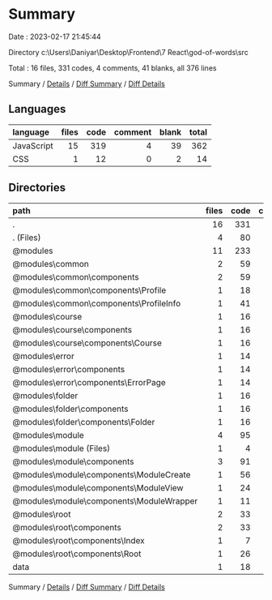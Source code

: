 # Summary

Date : 2023-02-17 21:45:44

Directory c:\\Users\\Daniyar\\Desktop\\Frontend\\7 React\\god-of-words\\src

Total : 16 files,  331 codes, 4 comments, 41 blanks, all 376 lines

Summary / [Details](details.md) / [Diff Summary](diff.md) / [Diff Details](diff-details.md)

## Languages
| language | files | code | comment | blank | total |
| :--- | ---: | ---: | ---: | ---: | ---: |
| JavaScript | 15 | 319 | 4 | 39 | 362 |
| CSS | 1 | 12 | 0 | 2 | 14 |

## Directories
| path | files | code | comment | blank | total |
| :--- | ---: | ---: | ---: | ---: | ---: |
| . | 16 | 331 | 4 | 41 | 376 |
| . (Files) | 4 | 80 | 4 | 13 | 97 |
| @modules | 11 | 233 | 0 | 27 | 260 |
| @modules\\common | 2 | 59 | 0 | 6 | 65 |
| @modules\\common\\components | 2 | 59 | 0 | 6 | 65 |
| @modules\\common\\components\\Profile | 1 | 18 | 0 | 3 | 21 |
| @modules\\common\\components\\ProfileInfo | 1 | 41 | 0 | 3 | 44 |
| @modules\\course | 1 | 16 | 0 | 4 | 20 |
| @modules\\course\\components | 1 | 16 | 0 | 4 | 20 |
| @modules\\course\\components\\Course | 1 | 16 | 0 | 4 | 20 |
| @modules\\error | 1 | 14 | 0 | 2 | 16 |
| @modules\\error\\components | 1 | 14 | 0 | 2 | 16 |
| @modules\\error\\components\\ErrorPage | 1 | 14 | 0 | 2 | 16 |
| @modules\\folder | 1 | 16 | 0 | 3 | 19 |
| @modules\\folder\\components | 1 | 16 | 0 | 3 | 19 |
| @modules\\folder\\components\\Folder | 1 | 16 | 0 | 3 | 19 |
| @modules\\module | 4 | 95 | 0 | 10 | 105 |
| @modules\\module (Files) | 1 | 4 | 0 | 1 | 5 |
| @modules\\module\\components | 3 | 91 | 0 | 9 | 100 |
| @modules\\module\\components\\ModuleCreate | 1 | 56 | 0 | 3 | 59 |
| @modules\\module\\components\\ModuleView | 1 | 24 | 0 | 4 | 28 |
| @modules\\module\\components\\ModuleWrapper | 1 | 11 | 0 | 2 | 13 |
| @modules\\root | 2 | 33 | 0 | 2 | 35 |
| @modules\\root\\components | 2 | 33 | 0 | 2 | 35 |
| @modules\\root\\components\\Index | 1 | 7 | 0 | 0 | 7 |
| @modules\\root\\components\\Root | 1 | 26 | 0 | 2 | 28 |
| data | 1 | 18 | 0 | 1 | 19 |

Summary / [Details](details.md) / [Diff Summary](diff.md) / [Diff Details](diff-details.md)